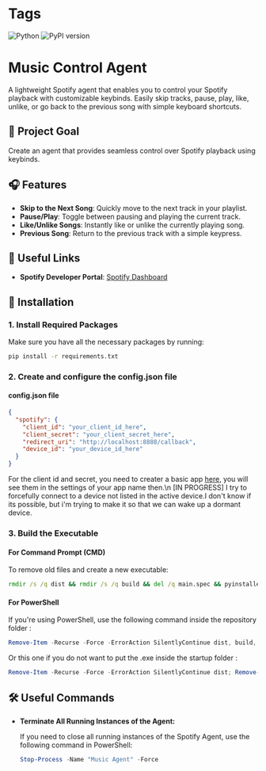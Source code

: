 
# Tags

![Python](https://img.shields.io/badge/python-3.10.5-blue.svg)
![PyPI version](https://badge.fury.io/py/pip.svg)

# Music Control Agent

A lightweight Spotify agent that enables you to control your Spotify playback with customizable keybinds. Easily skip tracks, pause, play, like, unlike, or go back to the previous song with simple keyboard shortcuts.

## 🌟 Project Goal

Create an agent that provides seamless control over Spotify playback using keybinds.

## 🎧 Features

- **Skip to the Next Song**: Quickly move to the next track in your playlist.
- **Pause/Play**: Toggle between pausing and playing the current track.
- **Like/Unlike Songs**: Instantly like or unlike the currently playing song.
- **Previous Song**: Return to the previous track with a simple keypress.

## 🔗 Useful Links

- **Spotify Developer Portal**: [Spotify Dashboard](https://developer.spotify.com/dashboard/)

## 🚀 Installation

### 1. Install Required Packages

Make sure you have all the necessary packages by running:

```bash
pip install -r requirements.txt
```

### 2. Create and configure the config.json file

#### config.json file

```json
{
  "spotify": {
    "client_id": "your_client_id_here",
    "client_secret": "your_client_secret_here",
    "redirect_uri": "http://localhost:8888/callback",
    "device_id": "your_device_id_here"
  }
}
```

For the client id and secret, you need to creater a basic app [here](https://developer.spotify.com/dashboard), you will see them in the settings of your app name then.\n
[IN PROGRESS] I try to forcefully connect to a device not listed in the active device.I don't know if its possible, but i'm trying to make it so that we can wake up a dormant device.

### 3. Build the Executable

#### For Command Prompt (CMD)

To remove old files and create a new executable:

```cmd
rmdir /s /q dist && rmdir /s /q build && del /q main.spec && pyinstaller --onefile --noconsole --icon=poulet.ico --add-data=".\config.json;." --name "Spotify Agent" main.py && echo Script completed. Please manually create a shortcut in the Startup folder.
```

#### For PowerShell

If you're using PowerShell, use the following command inside the repository folder :

```powershell
Remove-Item -Recurse -Force -ErrorAction SilentlyContinue dist, build, main.spec, "$env:APPDATA\Microsoft\Windows\Start Menu\Programs\Startup\Music Agent.exe"; pyinstaller --onefile --noconsole --icon=poulet.ico --add-data=".\config.json;." --name "Music Agent" main.py; Copy-Item -Path ".\dist\Music Agent.exe" -Destination "$env:APPDATA\Microsoft\Windows\Start Menu\Programs\Startup\"
```

Or this one if you do not want to put the .exe inside the startup folder :

```powershell
Remove-Item -Recurse -Force -ErrorAction SilentlyContinue dist; Remove-Item -Recurse -Force -ErrorAction SilentlyContinue build; Remove-Item -Force -ErrorAction SilentlyContinue main.spec; pyinstaller --onefile --noconsole --icon=poulet.ico --add-data=".\config.json;." --name "Music Agent" main.py
```

## 🛠️ Useful Commands

- **Terminate All Running Instances of the Agent:**

   If you need to close all running instances of the Spotify Agent, use the following command in PowerShell:

   ```powershell
   Stop-Process -Name "Music Agent" -Force
   ```
